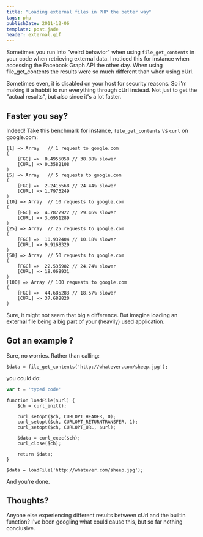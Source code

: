 ```yaml
---
title: "Loading external files in PHP the better way"
tags: php
publishDate: 2011-12-06
template: post.jade
header: external.gif
---
```


Sometimes you run into "weird behavior" when using `file_get_contents` in your code when retrieving external data. I noticed this for instance when accessing the Facebook Graph API the other day. When using file\_get\_contents the results were so much different than when using cUrl.

Sometimes even, it is disabled on your host for security reasons. So i'm making it a habbit to run everything through cUrl instead. Not just to get the "actual results", but also since it's a lot faster.

## Faster you say?

Indeed! Take this benchmark for instance, `file_get_contents` vs `curl` on google.com:

    [1] => Array   // 1 request to google.com
    (
        [FGC] =>  0.4955058 // 38.88% slower
        [CURL] => 0.3582108
    )
    [5] => Array   // 5 requests to google.com
    (
        [FGC] =>  2.2415568 // 24.44% slower
        [CURL] => 1.7973249
    )
    [10] => Array  // 10 requests to google.com
    (
        [FGC] =>  4.7877922 // 29.46% slower
        [CURL] => 3.6951289
    )
    [25] => Array  // 25 requests to google.com
    (
        [FGC] =>  10.932404 // 10.18% slower
        [CURL] => 9.9168329
    )
    [50] => Array  // 50 requests to google.com
    (
        [FGC] =>  22.535982 // 24.74% slower
        [CURL] => 18.068931
    )
    [100] => Array // 100 requests to google.com
    (
        [FGC] =>  44.685283 // 18.57% slower
        [CURL] => 37.688820
    )


Sure, it might not seem that big a difference. But imagine loading an external file being a big part of your (heavily) used application.

## Got an example ?

Sure, no worries. Rather than calling:

    $data = file_get_contents('http://whatever.com/sheep.jpg');


you could do:

```js
var t = 'typed code'
```

```
function loadFile($url) {
    $ch = curl_init();

    curl_setopt($ch, CURLOPT_HEADER, 0);
    curl_setopt($ch, CURLOPT_RETURNTRANSFER, 1);
    curl_setopt($ch, CURLOPT_URL, $url);

    $data = curl_exec($ch);
    curl_close($ch);

    return $data;
}

$data = loadFile('http://whatever.com/sheep.jpg');
```

And you're done.

## Thoughts?

Anyone else experiencing different results between cUrl and the builtin function? I've been googling what could cause this, but so far nothing conclusive.
